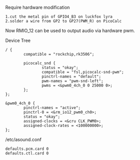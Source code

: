 Require hardware modification

    1.cut the metal pin of GPIO4_B3 on luckfox lyra
    2.solder a wire from GP2 to GP27(PWM_R) on PicoCalc

Now RMIO_12 can be used to output audio via hardware pwm.

Device Tree

    / {
            compatible = "rockchip,rk3506";

            picocalc_snd {
                    status = "okay";
                    compatible = "fsl,picocalc-snd-pwm";
                    pinctrl-names = "default";
                    pwm-names = "pwm-snd-left";
                    pwms = <&pwm0_4ch_0 0 25000 0>;
            };
    };

    &pwm0_4ch_0 {
            pinctrl-names = "active";
            pinctrl-0 = <&rm_io12_pwm0_ch0>;
            status = "okay";
            assigned-clocks = <&cru CLK_PWM0>;
            assigned-clock-rates = <100000000>;
    };

/etc/asound.conf

    defaults.pcm.card 0
    defaults.ctl.card 0
